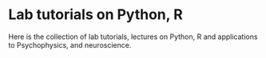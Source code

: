 # Lab tutorials on Python, R
Here is the collection of lab tutorials, lectures on Python, R and applications to Psychophysics, and neuroscience. 

